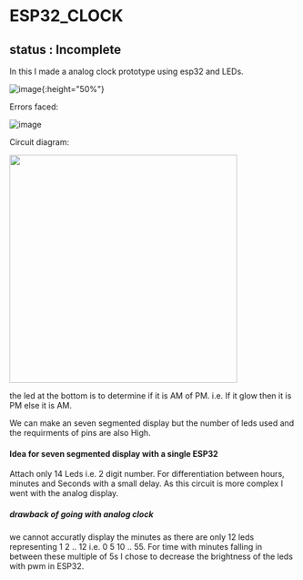 # ESP32_CLOCK
## status : Incomplete
In this I made a analog clock prototype using esp32 and LEDs.


![image](https://user-images.githubusercontent.com/70768880/146915396-0ae8e69d-dc10-443a-bfd1-7c4e6f0a352e.png ){:height="50%"}

Errors faced:

![image](https://user-images.githubusercontent.com/70768880/146915474-0d0da352-8e3c-4dbb-ba14-070a09433cdd.png)

Circuit diagram:

<img src="https://user-images.githubusercontent.com/70768880/146915797-84354208-d3be-4f87-9f80-1b465cd6419c.png" height="400">


the led at the bottom is to determine if it is AM of PM.
i.e. If it glow then it is PM else it is AM.


We can make an seven segmented display but the number of leds used and the requirments of pins are also High.

#### Idea for seven segmented display with a single ESP32
Attach only 14 Leds i.e. 2 digit number.
For differentiation between hours, minutes and Seconds with a small delay.
As this circuit is more complex I went with the analog display.

##### drawback of going with analog clock
we cannot accuratly display the minutes as there are only 12 leds representing 1 2 .. 12 i.e. 0 5 10 .. 55.
For time with minutes falling in between these multiple of 5s I chose to decrease the brightness of the leds with pwm in ESP32.
